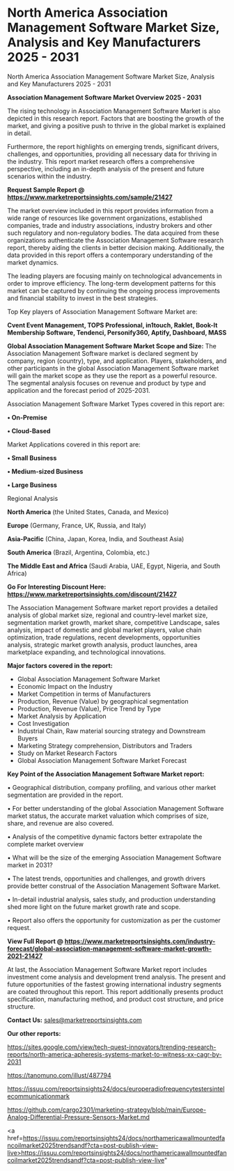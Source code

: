 # North America Association Management Software Market Size, Analysis and Key Manufacturers 2025 - 2031
 North America Association Management Software Market Size, Analysis and Key Manufacturers 2025 - 2031

<Strong> Association Management Software Market Overview 2025 - 2031</strong>

The rising technology in Association Management Software Market is also depicted in this research report. Factors that are boosting the growth of the market, and giving a positive push to thrive in the global market is explained in detail.

Furthermore, the report highlights on emerging trends, significant drivers, challenges, and opportunities, providing all necessary data for thriving in the industry. This report market research offers a comprehensive perspective, including an in-depth analysis of the present and future scenarios within the industry.

<strong>Request Sample Report @ <a href=https://www.marketreportsinsights.com/sample/21427>https://www.marketreportsinsights.com/sample/21427</a></strong>

The market overview included in this report provides information from a wide range of resources like government organizations, established companies, trade and industry associations, industry brokers and other such regulatory and non-regulatory bodies. The data acquired from these organizations authenticate the Association Management Software research report, thereby aiding the clients in better decision making. Additionally, the data provided in this report offers a contemporary understanding of the market dynamics.

The leading players are focusing mainly on technological advancements in order to improve efficiency. The long-term development patterns for this market can be captured by continuing the ongoing process improvements and financial stability to invest in the best strategies.

Top Key players of Association Management Software Market are:

<strong>Cvent Event Management, TOPS Professional, in1touch, Raklet, Book-It Membership Software, Tendenci, Personify360, Aptify, Dashboard, MASS</strong>

<strong><b>Global Association Management Software Market Scope and Size:</b></strong>
The Association Management Software market is declared segment by company, region (country), type, and application. Players, stakeholders, and other participants in the global Association Management Software market will gain the market scope as they use the report as a powerful resource. The segmental analysis focuses on revenue and product by type and application and the forecast period of 2025-2031.

Association Management Software Market Types covered in this report are:

<strong>• On-Premise

• Cloud-Based</strong>

Market Applications covered in this report are:

<strong>• Small Business

• Medium-sized Business

• Large Business</strong> 

Regional Analysis

<strong>North America</strong> (the United States, Canada, and Mexico)

<strong>Europe</strong> (Germany, France, UK, Russia, and Italy)

<strong>Asia-Pacific</strong> (China, Japan, Korea, India, and Southeast Asia)

<strong>South America</strong> (Brazil, Argentina, Colombia, etc.)

<strong>The Middle East and Africa</strong> (Saudi Arabia, UAE, Egypt, Nigeria, and South Africa)

<strong>Go For Interesting Discount Here: <a href=https://www.marketreportsinsights.com/discount/21427>https://www.marketreportsinsights.com/discount/21427</a></strong>

The Association Management Software market report provides a detailed analysis of global market size, regional and country-level market size, segmentation market growth, market share, competitive Landscape, sales analysis, impact of domestic and global market players, value chain optimization, trade regulations, recent developments, opportunities analysis, strategic market growth analysis, product launches, area marketplace expanding, and technological innovations.

<strong><b>Major factors covered in the report:</b></strong>
<ul>
  <li>Global Association Management Software Market </li>
  <li>Economic Impact on the Industry</li>
  <li>Market Competition in terms of Manufacturers</li>
  <li>Production, Revenue (Value) by geographical segmentation</li>
  <li>Production, Revenue (Value), Price Trend by Type</li>
  <li>Market Analysis by Application</li>
  <li>Cost Investigation</li>
  <li>Industrial Chain, Raw material sourcing strategy and Downstream Buyers</li>
  <li>Marketing Strategy comprehension, Distributors and Traders</li>
  <li>Study on Market Research Factors</li>
  <li>Global Association Management Software Market Forecast</li>
</ul>

<strong><b>Key Point of the Association Management Software Market report:</b></strong>

• Geographical distribution, company profiling, and various other market segmentation are provided in the report.

• For better understanding of the global Association Management Software market status, the accurate market valuation which comprises of size, share, and revenue are also covered.

• Analysis of the competitive dynamic factors better extrapolate the complete market overview

• What will be the size of the emerging Association Management Software market in 2031?

• The latest trends, opportunities and challenges, and growth drivers provide better construal of the Association Management Software Market.

• In-detail industrial analysis, sales study, and production understanding shed more light on the future market growth rate and scope.

• Report also offers the opportunity for customization as per the customer request.

<strong><b>View Full Report @ <a href=https://www.marketreportsinsights.com/industry-forecast/global-association-management-software-market-growth-2021-21427>https://www.marketreportsinsights.com/industry-forecast/global-association-management-software-market-growth-2021-21427</a></b></strong>


At last, the Association Management Software Market report includes investment come analysis and development trend analysis. The present and future opportunities of the fastest growing international industry segments are coated throughout this report. This report additionally presents product specification, manufacturing method, and product cost structure, and price structure.

<strong>Contact Us:</strong>
sales@marketreportsinsights.com

<strong>Our other reports:</strong>

<a href=https://sites.google.com/view/tech-quest-innovators/trending-research-reports/north-america-apheresis-systems-market-to-witness-xx-cagr-by-2031>https://sites.google.com/view/tech-quest-innovators/trending-research-reports/north-america-apheresis-systems-market-to-witness-xx-cagr-by-2031</a>

<a href=https://tanomuno.com/illust/487794>https://tanomuno.com/illust/487794</a>

<a href=https://issuu.com/reportsinsights24/docs/europeradiofrequencytestersintelecommunicationmark>https://issuu.com/reportsinsights24/docs/europeradiofrequencytestersintelecommunicationmark</a>

<a href=https://github.com/cargo2301/marketing-strategy/blob/main/Europe-Analog-Differential-Pressure-Sensors-Market.md>https://github.com/cargo2301/marketing-strategy/blob/main/Europe-Analog-Differential-Pressure-Sensors-Market.md</a>

<a href=https://issuu.com/reportsinsights24/docs/northamericawallmountedfancoilmarket2025trendsandf?cta=post-publish-view-live>https://issuu.com/reportsinsights24/docs/northamericawallmountedfancoilmarket2025trendsandf?cta=post-publish-view-live</a>"
